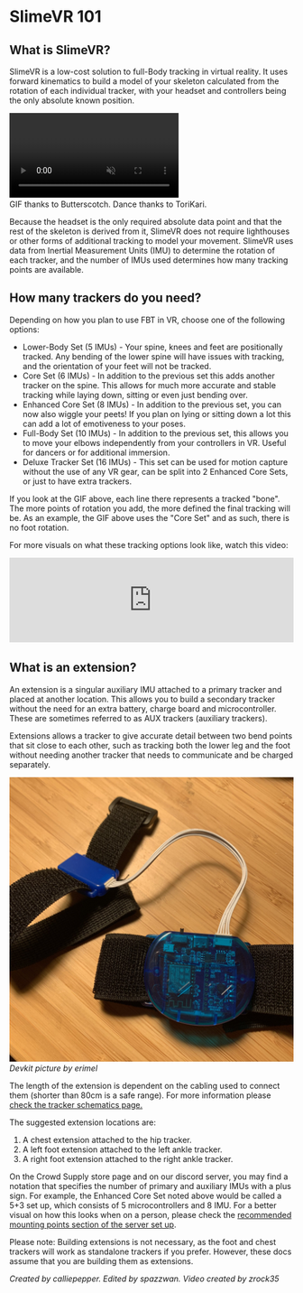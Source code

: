 # SlimeVR 101

## What is SlimeVR?

SlimeVR is a low-cost solution to full-Body tracking in virtual reality. It uses forward kinematics to build a model of your skeleton calculated from the rotation of each individual tracker, with your headset and controllers being the only absolute known position.

<div class="embeddedVideo">
	<video name="Tracking Example" codecs='video/webm;codecs="vp9"' autoplay muted loop>
	  <source src="./assets/videos/ostriches.webm">
	</video><br>
	GIF thanks to Butterscotch. Dance thanks to ToriKari.
</div>

Because the headset is the only required absolute data point and that the rest of the skeleton is derived from it, SlimeVR does not require lighthouses or other forms of additional tracking to model your movement. SlimeVR uses data from Inertial Measurement Units (IMU) to determine the rotation of each tracker, and the number of IMUs used determines how many tracking points are available.

## How many trackers do you need?

Depending on how you plan to use FBT in VR, choose one of the following options:

* Lower-Body Set (5 IMUs) - Your spine, knees and feet are positionally tracked. Any bending of the lower spine will have issues with tracking, and the orientation of your feet will not be tracked.
* Core Set (6 IMUs) - In addition to the previous set this adds another tracker on the spine. This allows for much more accurate and stable tracking while laying down, sitting or even just bending over.
* Enhanced Core Set (8 IMUs) - In addition to the previous set, you can now also wiggle your peets! If you plan on lying or sitting down a lot this can add a lot of emotiveness to your poses.
* Full-Body Set (10 IMUs) - In addition to the previous set, this allows you to move your elbows independently from your controllers in VR. Useful for dancers or for additional immersion.
* Deluxe Tracker Set (16 IMUs) - This set can be used for motion capture without the use of any VR gear, can be split into 2 Enhanced Core Sets, or just to have extra trackers.

If you look at the GIF above, each line there represents a tracked "bone". The more points of rotation you add, the more defined the final tracking will be. As an example, the GIF above uses the "Core Set" and as such, there is no foot rotation.

For more visuals on what these tracking options look like, watch this video:

<div class="video-container">
<iframe width="100%" height="auto" src="https://www.youtube.com/embed/KN3dxGNAq34" title="YouTube video player" frameborder="0" allow="accelerometer; autoplay muted; clipboard-write; encrypted-media; gyroscope; picture-in-picture" allowfullscreen></iframe>
</div>

## What is an extension?

An extension is a singular auxiliary IMU attached to a primary tracker and placed at another location. This allows you to build a secondary tracker without the need for an extra battery, charge board and microcontroller. These are sometimes referred to as AUX trackers (auxiliary trackers).

Extensions allows a tracker to give accurate detail between two bend points that sit close to each other, such as tracking both the lower leg and the foot without needing another tracker that needs to communicate and be charged separately.

![Extension Image](assets/img/extension.jpg)<br>
*Devkit picture by erimel*

The length of the extension is dependent on the cabling used to connect them (shorter than 80cm is a safe range). For more information please [check the tracker schematics page.](diy/tracker-schematics.md)

The suggested extension locations are:

1. A chest extension attached to the hip tracker.
1. A left foot extension attached to the left ankle tracker.
1. A right foot extension attached to the right ankle tracker.

On the Crowd Supply store page and on our discord server, you may find a notation that specifies the number of primary and auxiliary IMUs with a plus sign. For example, the Enhanced Core Set noted above would be called a 5+3 set up, which consists of 5 microcontrollers and 8 IMU. For a better visual on how this looks when on a person, please check the [recommended mounting points section of the server set up](server/putting-on-trackers.md#recommended-mounting-points).

Please note: Building extensions is not necessary, as the foot and chest trackers will work as standalone trackers if you prefer. However, these docs assume that you are building them as extensions.

*Created by calliepepper. Edited by spazzwan. Video created by zrock35*
